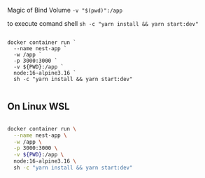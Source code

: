 Magic of Bind Volume `-v "$(pwd)":/app`

to execute comand shell `sh -c "yarn install && yarn start:dev"`

```shell

docker container run `
  --name nest-app `
  -w /app `
  -p 3000:3000 `
  -v ${PWD}:/app `
  node:16-alpine3.16 `
  sh -c "yarn install && yarn start:dev"


```

## On Linux WSL

```bash

docker container run \
  --name nest-app \
  -w /app \
  -p 3000:3000 \
  -v ${PWD}:/app \
  node:16-alpine3.16 \
  sh -c "yarn install && yarn start:dev"


```